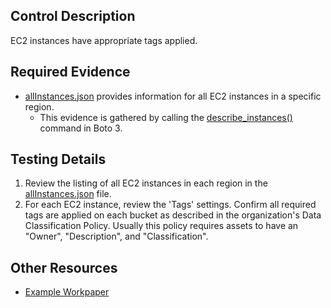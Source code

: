 ## Control Description
EC2 instances have appropriate tags applied.

## Required Evidence
* [allInstances.json](/evidence_library/EC2/regions/us-east-1/allInstances.json) provides information for all EC2 instances in a specific region.
  * This evidence is gathered by calling the [describe_instances()](https://boto3.amazonaws.com/v1/documentation/api/latest/reference/services/ec2/client/describe_instances.html) command in Boto 3. 

## Testing Details
1. Review the listing of all EC2 instances in each region in the [allInstances.json](/evidence_library/EC2/regions/us-east-1/allInstances.json) file.
2. For each EC2 instance, review the 'Tags' settings. Confirm all required tags are applied on each bucket as described in the organization's Data Classification Policy. Usually this policy requires assets to have an "Owner", "Description", and "Classification".

## Other Resources
- [Example Workpaper](https://docs.google.com/spreadsheets/d/1bGfbXUTSzVCSGCWn7UtG6QN4wWeEKdrubygcCuDDjbI/edit?gid=1896997060)

